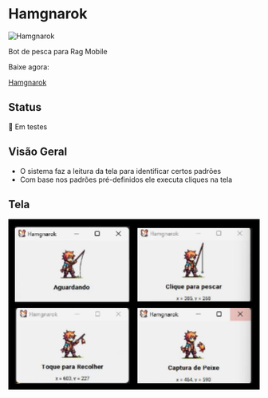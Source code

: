 # Hamgnarok

![Hamgnarok](https://desesquecedor.com.br/uploads/1/anexos/icone.png)

Bot de pesca para Rag Mobile

Baixe agora: 

[Hamgnarok](https://desesquecedor.com.br)

## Status
🚧 Em testes

## Visão Geral
- O sistema faz a leitura da tela para identificar certos padrões
- Com base nos padrões pré-definidos ele executa cliques na tela

## Tela

![Telas Hamgnarok](https://github.com/luanbiao/hamgnarok/blob/main/telas.png)
